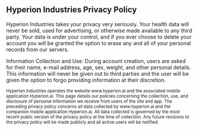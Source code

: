 ## Hyperion Industries Privacy Policy
Hyperion Industries takes your privacy very seriously. Your health data will never be sold, used for advertising, or otherwise made available to any third party. Your data is under your control, and if you ever choose to delete your account you will be granted the option to erase any and all of your personal records from our servers.

Information Collection and Use: During account creation, users are asked for their name, e-mail address, age, sex, weight, and other personal details. This information will never be given out to third parties and the user will be given the option to forgo providing information at their discretion.

<sub>
Hyperion Industries operates the website www.hyperion.ai and the associated mobile application Hyperion.ai. This page details our policies concerning the collection, use, and disclosure of personal information we receive from users of the site and app.
</sub>

<sub>
The preceding privacy policy concerns all data collected by www.hyperion.ai and the companion mobile application Hyperion.ai. All data collected is governed by the most recent public version of the privacy policy at the time of collection. Any future revisions to the privacy policy will be made publicly and all active users will be notified.
</sub>
